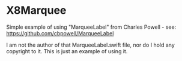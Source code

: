# X8Marquee

Simple example of using "MarqueeLabel" from Charles Powell - see:  https://github.com/cbpowell/MarqueeLabel

I am not the author of that MarqueeLabel.swift file, nor do I hold any copyright to it. This is just an example of using it.
